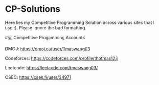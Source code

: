 # CP-Solutions
Here lies my Competitive Programming Solution across various sites that I use :). Please ignore the bad formatting. 

#💻 Competitive Progamming Accounts

DMOJ: https://dmoj.ca/user/Tmaswang03

Codeforces: https://codeforces.com/profile/thotmas123

Leetcode: https://leetcode.com/tmaswang03/

CSEC: https://cses.fi/user/34971
